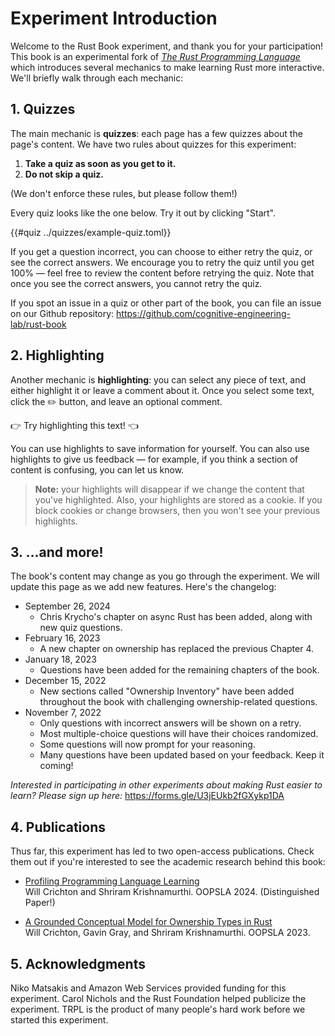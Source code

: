 # Experiment Introduction
 
Welcome to the Rust Book experiment, and thank you for your participation! This book is an experimental fork of [*The Rust Programming Language*](http://doc.rust-lang.org/book/) which introduces several mechanics to make learning Rust more interactive. We'll briefly walk through each mechanic:

## 1. Quizzes

The main mechanic is **quizzes**: each page has a few quizzes about the page's content. We have two rules about quizzes for this experiment:

1. **Take a quiz as soon as you get to it.**
2. **Do not skip a quiz.**

(We don't enforce these rules, but please follow them!)

Every quiz looks like the one below. Try it out by clicking "Start".

{{#quiz ../quizzes/example-quiz.toml}}

If you get a question incorrect, you can choose to either retry the quiz, or see the correct answers. We encourage you to retry the quiz until you get 100% &mdash; feel free to review the content before retrying the quiz. Note that once you see the correct answers, you cannot retry the quiz.

If you spot an issue in a quiz or other part of the book, you can file an issue on our Github repository: <https://github.com/cognitive-engineering-lab/rust-book>

## 2. Highlighting

Another mechanic is **highlighting**: you can select any piece of text, and either highlight it or leave a comment about it. Once you select some text, click the ✏️ button, and leave an optional comment.

👉 Try highlighting this text! 👈

You can use highlights to save information for yourself. You can also use highlights to give us feedback &mdash; for example, if you think a section of content is confusing, you can let us know.

> **Note:** your highlights will disappear if we change the content that you've highlighted. Also, your highlights are stored as a cookie. If you block cookies or change browsers, then you won't see your previous highlights.

## 3. ...and more!

The book's content may change as you go through the experiment. We will update this page as we add new features. Here's the changelog:

* September 26, 2024
  * Chris Krycho's chapter on async Rust has been added, along with new quiz questions.
* February 16, 2023
  * A new chapter on ownership has replaced the previous Chapter 4.
* January 18, 2023
  * Questions have been added for the remaining chapters of the book.    
* December 15, 2022
  * New sections called "Ownership Inventory" have been added throughout the book
    with challenging ownership-related questions.    
* November 7, 2022
  * Only questions with incorrect answers will be shown on a retry.
  * Most multiple-choice questions will have their choices randomized.
  * Some questions will now prompt for your reasoning.
  * Many questions have been updated based on your feedback. Keep it coming!

_Interested in participating in other experiments about making Rust easier to learn? Please sign up here:_ <https://forms.gle/U3jEUkb2fGXykp1DA>

## 4. Publications

Thus far, this experiment has led to two open-access publications. Check them out if you're interested to see the academic research behind this book:

* [Profiling Programming Language Learning](https://dl.acm.org/doi/10.1145/3649812) <br />
  Will Crichton and Shriram Krishnamurthi. OOPSLA 2024. (Distinguished Paper!)

* [A Grounded Conceptual Model for Ownership Types in Rust](https://dl.acm.org/doi/10.1145/3622841) <br />
  Will Crichton, Gavin Gray, and Shriram Krishnamurthi. OOPSLA 2023.

## 5. Acknowledgments

Niko Matsakis and Amazon Web Services provided funding for this experiment. Carol Nichols and the Rust Foundation helped publicize the experiment. TRPL is the product of many people's hard work before we started this experiment.

